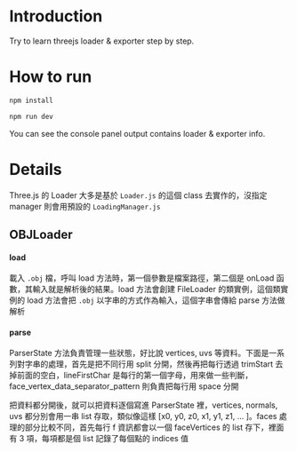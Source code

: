 # Introduction

Try to learn threejs loader & exporter step by step.

# How to run

```bash
npm install
```

```bash
npm run dev
```

You can see the console panel output contains loader & exporter info.

# Details

Three.js 的 Loader 大多是基於 `Loader.js` 的這個 class 去實作的，沒指定 manager 則會用預設的 `LoadingManager.js`

## OBJLoader

#### load

載入 `.obj` 檔，呼叫 load 方法時，第一個參數是檔案路徑，第二個是 onLoad 函數，其輸入就是解析後的結果。load 方法會創建 FileLoader 的類實例，這個類實例的 load 方法會把 `.obj` 以字串的方式作為輸入，這個字串會傳給 parse 方法做解析

#### parse

ParserState 方法負責管理一些狀態，好比說 vertices, uvs 等資料。下面是一系列對字串的處理，首先是把不同行用 split 分開，然後再把每行透過 trimStart 去掉前面的空白，lineFirstChar 是每行的第一個字母，用來做一些判斷，face_vertex_data_separator_pattern 則負責把每行用 space 分開

把資料都分開後，就可以把資料逐個寫進 ParserState 裡，vertices, normals, uvs 都分別會用一串 list 存取，類似像這樣 [x0, y0, z0, x1, y1, z1, ... ]。faces 處理的部分比較不同，首先每行 f 資訊都會以一個 faceVertices 的 list 存下，裡面有 3 項，每項都是個 list 記錄了每個點的 indices 值
